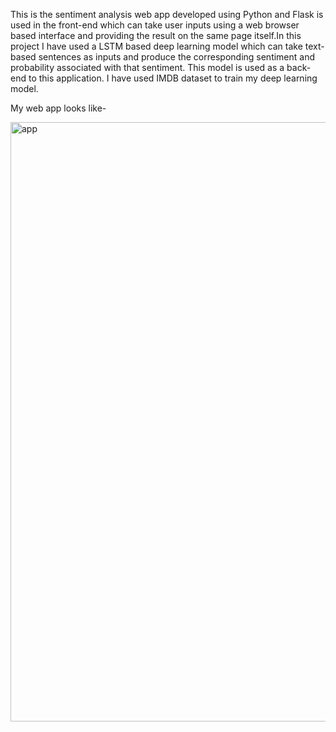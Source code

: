 This is the sentiment analysis web app developed using Python and Flask is used in the front-end which can take user inputs using a web browser based interface and providing 
the result on the same page itself.In this project I have used a LSTM based deep learning model which can take text-based sentences as inputs and produce the corresponding 
sentiment and probability associated with that sentiment. This model is used as a back-end to this application. 
I have used IMDB dataset to train my deep learning model.

My web app looks like-

<img width="959" alt="app" src="https://user-images.githubusercontent.com/50037717/96793824-b434da80-141a-11eb-8467-db2f6fd4f820.png">
